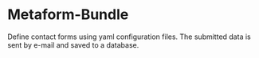 Metaform-Bundle
===============

Define contact forms using yaml configuration files. The submitted data is sent by e-mail and saved to a database.
